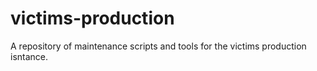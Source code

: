 victims-production
==================

A repository of maintenance scripts and tools for the victims production isntance.
